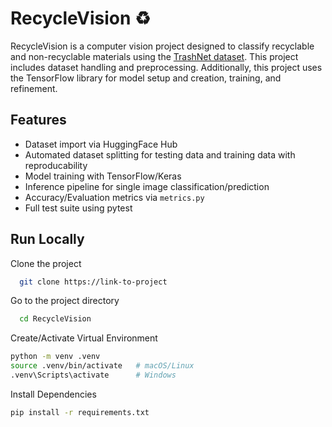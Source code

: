 
  # RecycleVision ♻️
  RecycleVision is a computer vision project designed to classify recyclable and non-recyclable materials
  using the [TrashNet dataset](https://huggingface.co/datasets/garythung/trashnet). This project includes dataset handling and preprocessing.
  Additionally, this project uses the TensorFlow library for model setup and creation, training, and refinement.
  
## Features  
- Dataset import via HuggingFace Hub
- Automated dataset splitting for testing data and training data with reproducability
- Model training with TensorFlow/Keras
- Inference pipeline for single image classification/prediction
- Accuracy/Evaluation metrics via `metrics.py`
- Full test suite using pytest
## Run Locally  
Clone the project  

~~~bash  
  git clone https://link-to-project
~~~

Go to the project directory  

~~~bash  
  cd RecycleVision
~~~

Create/Activate Virtual Environment

~~~bash  
python -m venv .venv
source .venv/bin/activate   # macOS/Linux
.venv\Scripts\activate      # Windows
~~~

Install Dependencies

~~~bash
pip install -r requirements.txt
~~~